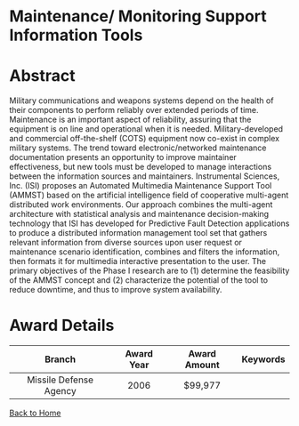 
Maintenance/ Monitoring Support Information Tools
=================================================

# Abstract


Military communications and weapons systems depend on the health of their components to perform reliably over extended periods of time.  Maintenance is an important aspect of reliability, assuring that the equipment is on line and operational when it is needed.  Military-developed and commercial off-the-shelf (COTS) equipment now co-exist in complex military systems. The trend toward electronic/networked maintenance documentation presents an opportunity to improve maintainer effectiveness, but new tools must be developed to manage interactions between the information sources and maintainers.  Instrumental Sciences, Inc. (ISI) proposes an Automated Multimedia Maintenance Support Tool (AMMST) based on the artificial intelligence field of cooperative multi-agent distributed work environments.  Our approach combines the multi-agent architecture with statistical analysis and maintenance decision-making technology that ISI has developed for Predictive Fault Detection applications to produce a distributed information management tool set that gathers relevant information from diverse sources upon user request or maintenance scenario identification, combines and filters the information, then formats it for multimedia interactive presentation to the user.  The primary objectives of the Phase I research are to (1) determine the feasibility of the AMMST concept and (2) characterize the potential of the tool to reduce downtime, and thus to improve system availability.  

# Award Details

|Branch|Award Year|Award Amount|Keywords|
| :---: | :---: | :---: | :---: |
|Missile Defense Agency|2006|$99,977||
  
  


[Back to Home](https://github.com/chrischow/dod_sbir_awards)